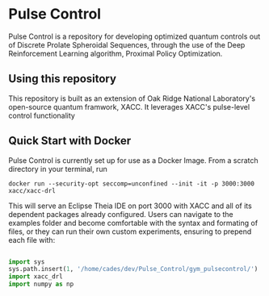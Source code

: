 # Pulse Control 

Pulse Control is a repository for developing optimized quantum controls out of Discrete Prolate Spheroidal Sequences,
through the use of the Deep Reinforcement Learning algorithm, Proximal Policy Optimization.

## Using this repository

This repository is built as an extension of Oak Ridge National Laboratory's open-source quantum framwork, XACC. 
It leverages XACC's pulse-level control functionality 

## Quick Start with Docker

Pulse Control is currently set up for use as a Docker Image. From a scratch directory in your terminal, run

```
docker run --security-opt seccomp=unconfined --init -it -p 3000:3000 xacc/xacc-drl
```
This will serve an Eclipse Theia IDE on port 3000 with XACC and all of its dependent packages already configured. Users can navigate
to the examples folder and become comfortable with the syntax and formating of files, or they can run their own custom
experiments, ensuring to prepend each file with:


```python

import sys
sys.path.insert(1, '/home/cades/dev/Pulse_Control/gym_pulsecontrol/')
import xacc_drl
import numpy as np

```
